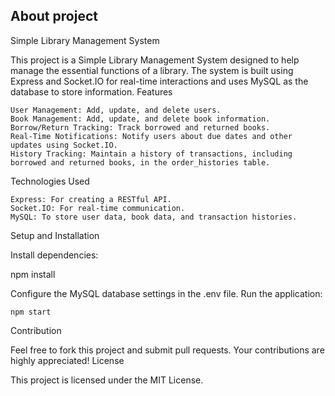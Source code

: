 

## About project

Simple Library Management System

This project is a Simple Library Management System designed to help manage the essential functions of a library. The system is built using Express and Socket.IO for real-time interactions and uses MySQL as the database to store information.
Features

    User Management: Add, update, and delete users.
    Book Management: Add, update, and delete book information.
    Borrow/Return Tracking: Track borrowed and returned books.
    Real-Time Notifications: Notify users about due dates and other updates using Socket.IO.
    History Tracking: Maintain a history of transactions, including borrowed and returned books, in the order_histories table.

Technologies Used

    Express: For creating a RESTful API.
    Socket.IO: For real-time communication.
    MySQL: To store user data, book data, and transaction histories.

Setup and Installation

   

Install dependencies:



npm install

Configure the MySQL database settings in the .env file.
Run the application:


    npm start

Contribution

Feel free to fork this project and submit pull requests. Your contributions are highly appreciated!
License

This project is licensed under the MIT License.

